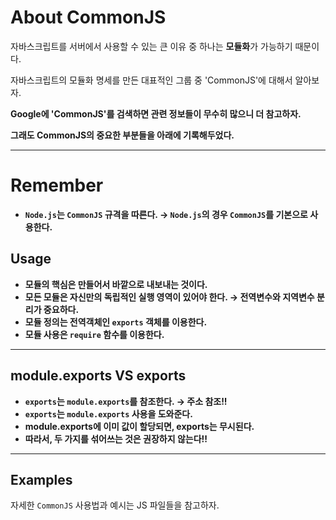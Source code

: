 # About CommonJS

자바스크립트를 서버에서 사용할 수 있는 큰 이유 중 하나는 **모듈화**가 가능하기 때문이다.

자바스크립트의 모듈화 명세를 만든 대표적인 그룹 중 'CommonJS'에 대해서 알아보자.

**Google에 'CommonJS'를 검색하면 관련 정보들이 무수히 많으니 더 참고하자.**

**그래도 CommonJS의 중요한 부분들을 아래에 기록해두었다.**

---

# Remember

- **`Node.js`는 `CommonJS` 규격을 따른다. → `Node.js`의 경우 `CommonJS`를 기본으로 사용한다.**

## Usage

- **모듈의 핵심은 만들어서 바깥으로 내보내는 것이다.**
- **모든 모듈은 자신만의 독립적인 실행 영역이 있어야 한다.
  → 전역변수와 지역변수 분리가 중요하다.**
- **모듈 정의는 전역객체인 `exports` 객체를 이용한다.**
- **모듈 사용은 `require` 함수를 이용한다.**

---

## module.exports VS exports

- **`exports`는 `module.exports`를 참조한다. → 주소 참조!!**
- **`exports`는 `module.exports` 사용을 도와준다.**
- **module.exports에 이미 값이 할당되면, exports는 무시된다.**
- **따라서, 두 가지를 섞어쓰는 것은 권장하지 않는다!!**

---

## Examples

자세한 `CommonJS` 사용법과 예시는 JS 파일들을 참고하자.

